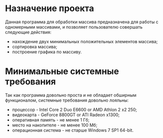 <h1>Назначение проекта</h1>

Данная программа для обработки массива предназначена для работы с одномерными массивами, и позволяет пользователю совершать следующие действия:

- нахождение двух минимальных положительных элементов массива;
- сортировка массива;
- построение графика по массиву.

<h1> Минимальные системные требования </h1>
Так как программа довольно проста и не обладает обширным функционалом, системные требования довольно лояльны:

- процессор - Intel Core 2 Duo E6600 or AMD Athlon 2 x2 250;
- видеокарта - GeForce 8800GT or ATI Radeon x1300;
- оперативная память - не менее 1 Гб;
- место на накопителе - не менее 100 Мб;
- операционная система - не старше Windows 7 SP1 64-bit.
